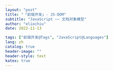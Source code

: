 ```yaml
---
layout: "post"
title: "「前端开发」- JS-DOM"
subtitle: "JavaScript —— 文档对象模型"
author: "eliochiu"
date: 2022-11-13

tags: ["前端开发@Tags", "JavaScript@Languages"]
lang: zh
catalog: true
header-image: ""
header-style: text
katex: true
---
```


